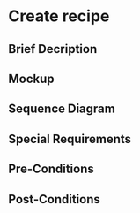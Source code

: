 # Create recipe
## Brief Decription

## Mockup

## Sequence Diagram

## Special Requirements

## Pre-Conditions

## Post-Conditions
